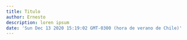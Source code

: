 ```yaml
---
title: Titulo
author: Ernesto
description: loren ipsum
date: 'Sun Dec 13 2020 15:19:02 GMT-0300 (hora de verano de Chile)'
---
```


